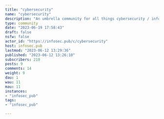 ```yaml
---
title: "cybersecurity" 
name: "cybersecurity"
description: "An umbrella community for all things cybersecurity / infosec. News, research, questions, are all welcome! ## Community Rules- Be kind- Limit promotional activities- Non-cybersecurity posts should be redirected to other communities within infosec.pub.Enjoy! "
type: community
date: "2023-06-19 17:58:43"
draft: false
nsfw: false
actor_id: "https://infosec.pub/c/cybersecurity"
host: infosec.pub
lastmod: "2023-06-12 13:29:36"
published: "2023-06-12 13:26:10"
subscribers: 218
posts: 9
comments: 14
weight: 9
dau: 1
wau: 11
mau: 11
instances:
- "infosec_pub"
tags: 
- "infosec_pub"

---
```

